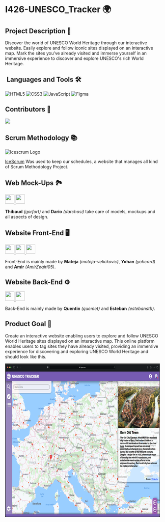 # I426-UNESCO_Tracker 🌍<br>
## Project Description 📃
Discover the world of UNESCO World Heritage through our interactive website. Easily explore and follow iconic sites displayed on an interactive map. Mark the sites you've already visited and immerse yourself in an immersive experience to discover and explore UNESCO's rich World Heritage. 
## &nbsp;Languages and Tools 🛠
![HTML5](https://img.shields.io/badge/html5-%23E34F26.svg?&style=for-the-badge&logo=html5&logoColor=white) ![CSS3](https://img.shields.io/badge/css3-%231572B6.svg?&style=for-the-badge&logo=css3&logoColor=white) ![JavaScript](https://img.shields.io/badge/javascript-%23F7DF1E.svg?&style=for-the-badge&logo=javascript&logoColor=black) ![Figma](https://img.shields.io/badge/figma-%23F24E1E.svg?style=for-the-badge&logo=figma&logoColor=white)

## Contributors 👤

<a href="https://github.com/gorfort/I426-UNESCO_Tracker/graphs/contributors">
  <img src="https://contrib.rocks/image?repo=gorfort/I426-UNESCO_Tracker" />
</a>

## Scrum Methodology 📚
<img src="https://www.icescrum.com/wp-content/themes/new_icescrum/assets/logo.png" alt="Icescrum Logo" height="40" width="40">

[IceScrum](https://etml.icescrum.com/p/426UNESCO/#/project)
Was used to keep our schedules, a website that manages all kind of Scrum Methodology Project.

## Web Mock-Ups 🏞️
<a href="https://github.com/Gorfort/ConvertFlowAPI/graphs/contributors">
  <img src="https://contrib.rocks/image?repo=Gorfort/ConvertFlowAPI" height="30" width="30"/>
</a>
<a href="https://github.com/darchasi/demoPoo/graphs/contributors">
  <img src="https://contrib.rocks/image?repo=darchasi/demoPoo" height="30" width="30"/>
</a><br>

**Thibaud** _(gorfort)_ and **Dario** _(darchasi)_ take care of models, mockups and all aspects of design.

## Website Front-End 🖥️
<a href="https://github.com/mateja-velickovic/nodejs-snakeGame/contributors">
  <img src="https://contrib.rocks/image?repo=mateja-velickovic/nodejs-snakeGame" height="30" width="30"/>
</a>
<a href="https://github.com/zeqamir/P_Script122/graphs/contributors">
  <img src="https://contrib.rocks/image?repo=zeqamir/P_Script122" height="30" width="30"/>
</a>
<a href="https://github.com/yohcard/POO-yohan-Cardis/graphs/contributors">
  <img src="https://contrib.rocks/image?repo=yohcard/POO-yohan-Cardis" height="30" width="30"/>
</a>
<br>

Front-End is mainly made by **Mateja** _(mateja-velickovic)_, **Yohan** _(yohcard)_ and **Amir** _(AmirZeqiri05)_.

## Website Back-End ⚙️
<a href="https://github.com/quemet/P_BULLE_JS/graphs/contributors">
  <img src="https://contrib.rocks/image?repo=quemet/P_BULLE_JS" height="30" width="30"/>
</a>
<a href="https://github.com/estebanstb/P_Soutien_239/graphs/contributors">
  <img src="https://contrib.rocks/image?repo=estebanstb/P_Soutien_239" height="30" width="30"/>
</a>
<br>

Back-End is mainly made by **Quentin** _(quemet)_ and **Esteban** _(estebanstb)_.

## Product Goal 🚩
Create an interactive website enabling users to explore and follow UNESCO World Heritage sites displayed on an interactive map. This online platform enables users to tag sites they have already visited, providing an immersive experience for discovering and exploring UNESCO World Heritage and should look like this.<br>

<p align="center">
<img src="https://github.com/Gorfort/I426-UNESCO_Tracker/blob/main/example.png" alt="Example" height="500">
</p>

